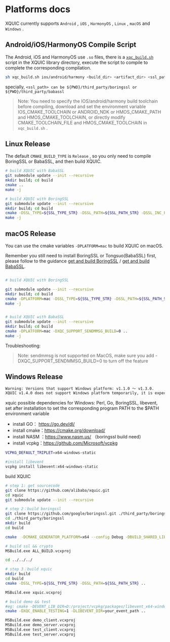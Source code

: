# Platforms docs

XQUIC currently supports `Android` , `iOS` , `HarmonyOS` , `Linux` , `macOS` and `Windows` .

## Android/iOS/HarmonyOS Compile Script

The Android, iOS and HarmonyOS use `.so` files, there is a [ `xqc_build.sh` ](../xqc_build.sh) script in the XQUIC library directory, execute the script to compile to complete the corresponding compilation.

```bash
sh xqc_build.sh ios/android/harmony <build_dir> <artifact_dir> <ssl_path>
```
specially, `<ssl_path> can be ${PWD}/third_party/boringssl or ${PWD}/third_party/babassl`

> Note: You need to specify the IOS/android/harmony build toolchain before compiling, download and set the environment variable IOS_CMAKE_TOOLCHAIN or ANDROID_NDK or HMOS_CMAKE_PATH and HMOS_CMAKE_TOOLCHAIN, or directly modify CMAKE_TOOLCHAIN_FILE and HMOS_CMAKE_TOOLCHAIN in `xqc_build.sh` .

## Linux Release

The default `CMAKE_BUILD_TYPE` is `Release` , so you only need to compile BoringSSL or BabaSSL, and then build XQUIC.

```bash
# build XQUIC with BabaSSL
git submodule update --init --recursive
mkdir build; cd build
cmake ..
make -j

# build XQUIC with BoringSSL
git submodule update --init --recursive
mkdir build; cd build
cmake -DSSL_TYPE=${SSL_TYPE_STR} -DSSL_PATH=${SSL_PATH_STR} -DSSL_INC_PATH=${SSL_INC_PATH_STR} -DSSL_LIB_PATH=${SSL_LIB_PATH_STR} ..
make -j
```

## macOS Release

You can use the cmake variables `-DPLATFORM=mac` to build XQUIC on macOS.

Remember you still need to install BoringSSL or Tongsuo(BabaSSL) first, please follow to the guidance [get and build BoringSSL](https://github.com/alibaba/xquic#build-with-boringssl) / [get and build BabaSSL](https://github.com/alibaba/xquic#build-with-babassl).

```bash

# build XQUIC with BoringSSL

git submodule update --init --recursive
mkdir build; cd build
cmake -DPLATFORM=mac -DSSL_TYPE=${SSL_TYPE_STR} -DSSL_PATH=${SSL_PATH_STR} -DSSL_INC_PATH=${SSL_INC_PATH_STR} -DSSL_LIB_PATH=${SSL_LIB_PATH_STR} -DXQC_SUPPORT_SENDMMSG_BUILD=0 ..
make -j


# build XQUIC with BabaSSL
git submodule update --init --recursive
mkdir build; cd build
cmake -DPLATFORM=mac -DXQC_SUPPORT_SENDMMSG_BUILD=0 ..
make -j

```

Troubleshooting:
> Note: sendmmsg is not supported on MacOS, make sure you add -DXQC\_SUPPORT\_SENDMMSG\_BUILD=0 to turn off the feature 

## Windows Release

```bash
Warning: Versions that support Windows platform: v1.1.0 ～ v1.3.0.
XQUIC v1.4.0 does not support Windows platform temporarily, it is expected to restore in v1.5.0.
```

xquic possible dependencies for Windows: Perl, Go, BoringSSL, libevent, set after installation to set the corresponding program PATH to the $PATH environment variable

* install GO： https://go.dev/dl/
* install cmake：https://cmake.org/download/
* install NASM ：https://www.nasm.us/ （boringssl build need）
* install vcpkg：https://github.com/Microsoft/vcpkg

```bash
VCPKG_DEFAULT_TRIPLET=x64-windows-static

#install libevent
vcpkg install libevent:x64-windows-static
```

build XQUIC

```bash
# step 1: get sourcecode
git clone https://github.com/alibaba/xquic.git
cd xquic
git submodule update --init --recursive

# step 2：build boringssl
git clone https://github.com/google/boringssl.git ./third_party/boringssl
cd ./third_party/boringssl
mkdir build
cd build

cmake  -DCMAKE_GENERATOR_PLATFORM=x64 --config Debug -DBUILD_SHARED_LIBS=0 -DCMAKE_C_FLAGS="-fPIC" -DCMAKE_CXX_FLAGS="-fPIC" ..

# build ssl && crypto
MSBuild.exe ALL_BUILD.vcxproj

cd ../../../

# step 3：build xquic
mkdir build
cd build
cmake -DSSL_TYPE=${SSL_TYPE_STR} -DSSL_PATH=${SSL_PATH_STR} ..

MSBuild.exe xquic.vcxproj

# build demo && test
#eg: cmake -DEVENT_LIB_DIR=D:/project/vcpkg/packages/libevent_x64-windows-static ..
cmake -DXQC_ENABLE_TESTING=1 -DLIBEVENT_DIR=your_event_path ..

MSBuild.exe demo_client.vcxproj
MSBuild.exe demo_server.vcxproj
MSBuild.exe test_client.vcxproj
MSBuild.exe test_server.vcxproj
```
